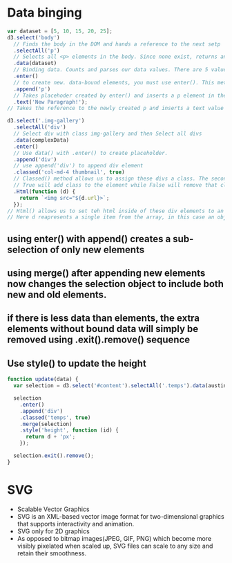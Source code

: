 # Data binging

```js
var dataset = [5, 10, 15, 20, 25];
d3.select('body')
  // Finds the body in the DOM and hands a reference to the next setp
  .selectAll('p')
  // Selects all <p> elements in the body. Since none exist, returns an empty selection
  .data(dataset)
  // Binding data. Counts and parses our data values. There are 5 values so everything past this point is executed 5 times
  .enter()
  // to create new. data-bound elements, you must use enter(). This method looks at the DOM and then at the data being handed to it. If there are more data values than corresponding DOM elements, then enter() creates a placeholder element. it then hands over a reference to this new placeholder to the next step.
  .append('p')
  // Takes placehoder created by enter() and inserts a p element in the DOM
  .text('New Paragraph!');
// Takes the reference to the newly created p and inserts a text value
```

```js
d3.select('.img-gallery')
  .selectAll('div')
  // Select div with class img-gallery and then Select all divs
  .data(complexData)
  .enter()
  // Use data() with .enter() to create placeholder.
  .append('div')
  // use append('div') to append div element
  .classed('col-md-4 thumbnail', true)
  // Classed() method allows us to assign these divs a class. The second parameter should be a boolean.
  // True will add class to the element while False will remove that class.
  .Html(function (d) {
    return `<img src="${d.url}>`;
  });
// Html() allows us to set teh html inside of these div elements to an image tag with a src url.
// Here d reapresents a single item from the array, in this case an object.
```

## using enter() with append() creates a sub-selection of only new elements

## using merge() after appending new elements now changes the selection object to include both new and old elements.

## if there is less data than elements, the extra elements without bound data will simply be removed using .exit().remove() sequence

## Use style() to update the height

```js
function update(data) {
  var selection = d3.select('#content').selectAll('.temps').data(austin_temps);

  selection
    .enter()
    .append('div')
    .classed('temps', true)
    .merge(selection)
    .style('height', function (id) {
      return d + 'px';
    });

  selection.exit().remove();
}
```

# SVG

- Scalable Vector Graphics
- SVG is an XML-based vector image format for two-dimensional graphics that supports interactivity and animation.
- SVG only for 2D graphics
- As opposed to bitmap images(JPEG, GIF, PNG) which become more visibly pixelated when scaled up, SVG files can scale to any size and retain their smoothness.
